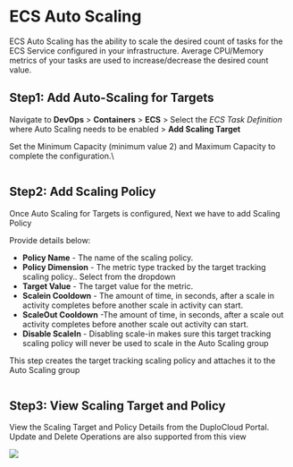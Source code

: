 # ECS Auto Scaling

ECS Auto Scaling has the ability to scale the desired count of tasks for the ECS Service configured in your infrastructure.  Average CPU/Memory metrics of your tasks are used to increase/decrease the desired count value.

## Step1: Add Auto-Scaling for Targets

Navigate to **DevOps** > **Containers** > **ECS** > Select the _ECS Task Definition_ where Auto Scaling needs to be enabled > **Add Scaling Target**

Set the Minimum Capacity (minimum value 2) and Maximum Capacity to complete the configuration.\


<div align="left">

<img src="../../../.gitbook/assets/image (24) (1).png" alt="">

</div>

## Step2: Add Scaling Policy

Once Auto Scaling for Targets is configured, Next we have to add Scaling Policy

Provide details below:

* **Policy Name** - The name of the scaling policy.
* **Policy Dimension** - The metric type tracked by the target tracking scaling policy.. Select from the dropdown
* **Target Value** -  The target value for the metric.&#x20;
* **Scalein Cooldown** - The amount of time, in seconds, after a scale in activity completes before another scale in activity can start.
* **ScaleOut Cooldown** -The amount of time, in seconds, after a scale out activity completes before another scale out activity can start.
* **Disable ScaleIn** - Disabling scale-in makes sure this target tracking scaling policy will never be used to scale in the Auto Scaling group

This step creates the target tracking scaling policy and attaches it to the Auto Scaling group

<div align="left">

<img src="../../../.gitbook/assets/image (5) (3) (1).png" alt="">

</div>



## Step3: View Scaling Target and Policy

View the Scaling Target and Policy Details from the DuploCloud Portal. Update and Delete Operations are also supported from this view



![](<../../../.gitbook/assets/image (23) (1).png>)
